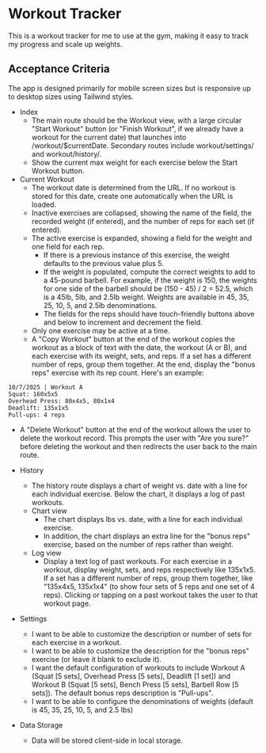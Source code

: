 # Workout Tracker

This is a workout tracker for me to use at the gym, making it easy to track my
progress and scale up weights.

## Acceptance Criteria

The app is designed primarily for mobile screen sizes but is responsive up to
desktop sizes using Tailwind styles.

- Index
  - The main route should be the Workout view, with a large circular "Start
    Workout" button (or "Finish Workout", if we already have a workout for the
    current date) that launches into /workout/$currentDate. Secondary routes
    include workout/settings/ and workout/history/.
  - Show the current max weight for each exercise below the Start Workout
    button.
- Current Workout
  - The workout date is determined from the URL. If no workout is stored for
    this date, create one automatically when the URL is loaded.
  - Inactive exercises are collapsed, showing the name of the field, the
    recorded weight (if entered), and the number of reps for each set (if
    entered).
  - The active exercise is expanded, showing a field for the weight and one
    field for each rep.
    - If there is a previous instance of this exercise, the weight defaults to
      the previous value plus 5.
    - If the weight is populated, compute the correct weights to add to a
      45-pound barbell. For example, if the weight is 150, the weights for one
      side of the barbell should be (150 - 45) / 2 = 52.5, which is a 45lb, 5lb,
      and 2.5lb weight. Weights are available in 45, 35, 25, 10, 5, and 2.5lb
      denominations.
    - The fields for the reps should have touch-friendly buttons above and below
      to increment and decrement the field.
  - Only one exercise may be active at a time.
  - A "Copy Workout" button at the end of the workout copies the workout as a
    block of text with the date, the workout (A or B), and each exercise with
    its weight, sets, and reps. If a set has a different number of reps, group
    them together. At the end, display the "bonus reps" exercise with its rep
    count. Here's an example:

```text
10/7/2025 | Workout A
Squat: 160x5x5
Overhead Press: 80x4x5, 80x1x4
Deadlift: 135x1x5
Pull-ups: 4 reps
```

- A "Delete Workout" button at the end of the workout allows the user to delete
  the workout record. This prompts the user with "Are you sure?" before deleting
  the workout and then redirects the user back to the main route.

- History
  - The history route displays a chart of weight vs. date with a line for each
    individual exercise. Below the chart, it displays a log of past workouts.
  - Chart view
    - The chart displays lbs vs. date, with a line for each individual exercise.
    - In addition, the chart displays an extra line for the "bonus reps"
      exercise, based on the number of reps rather than weight.
  - Log view
    - Display a text log of past workouts. For each exercise in a workout,
      display weight, sets, and reps respectively like 135x1x5. If a set has a
      different number of reps, group them together, like "135x4x5, 135x1x4" (to
      show four sets of 5 reps and one set of 4 reps). Clicking or tapping on a
      past workout takes the user to that workout page.
- Settings
  - I want to be able to customize the description or number of sets for each
    exercise in a workout.
  - I want to be able to customize the description for the "bonus reps" exercise
    (or leave it blank to exclude it).
  - I want the default configuration of workouts to include Workout A (Squat [5
    sets], Overhead Press [5 sets], Deadlift [1 set]) and Workout B (Squat [5
    sets], Bench Press [5 sets], Barbell Row [5 sets]). The default bonus reps
    description is "Pull-ups".
  - I want to be able to configure the denominations of weights (default is 45,
    35, 25, 10, 5, and 2.5 lbs)
- Data Storage
  - Data will be stored client-side in local storage.
